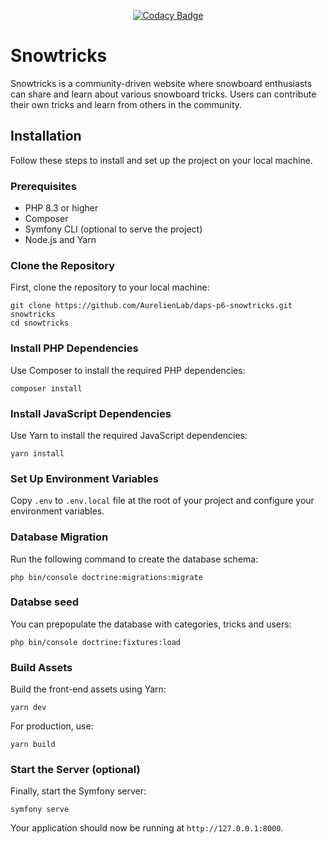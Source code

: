<div style="margin: auto; width: fit-content">

[![Codacy Badge](https://app.codacy.com/project/badge/Grade/6ae0625a4d1449a3a0e64ed3c66ee654)](https://app.codacy.com/gh/AurelienLab/daps-p6-snowtricks/dashboard?utm_source=gh&utm_medium=referral&utm_content=&utm_campaign=Badge_grade)

</div>

# Snowtricks

Snowtricks is a community-driven website where snowboard enthusiasts can share and learn about various snowboard tricks.
Users can contribute their own tricks and learn from others in the community.

## Installation

Follow these steps to install and set up the project on your local machine.

### Prerequisites

- PHP 8.3 or higher
- Composer
- Symfony CLI (optional to serve the project)
- Node.js and Yarn

### Clone the Repository

First, clone the repository to your local machine:

```
git clone https://github.com/AurelienLab/daps-p6-snowtricks.git snowtricks
cd snowtricks
```

### Install PHP Dependencies

Use Composer to install the required PHP dependencies:

```
composer install
```

### Install JavaScript Dependencies

Use Yarn to install the required JavaScript dependencies:

```
yarn install
```

### Set Up Environment Variables

Copy `.env` to `.env.local` file at the root of your project and configure your environment variables.

### Database Migration

Run the following command to create the database schema:

```
php bin/console doctrine:migrations:migrate
```

### Databse seed

You can prepopulate the database with categories, tricks and users:

```
php bin/console doctrine:fixtures:load
```

### Build Assets

Build the front-end assets using Yarn:

```
yarn dev
```

For production, use:

```
yarn build
```

### Start the Server (optional)

Finally, start the Symfony server:

```
symfony serve
```

Your application should now be running at `http://127.0.0.1:8000`.